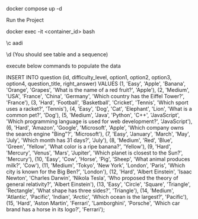 docker compose up -d

Run the Project

docker exec -it <container_id> bash

\c aadi

\d
(You should see table and a sequence)

execute below commands to populate the data

INSERT INTO question (id, difficulty_level, option1, option2, option3, option4, question_title, right_answer)
VALUES
(1, 'Easy', 'Apple', 'Banana', 'Orange', 'Grapes', 'What is the name of a red fruit?', 'Apple'),
(2, 'Medium', 'USA', 'France', 'China', 'Germany', 'Which country has the Eiffel Tower?', 'France'),
(3, 'Hard', 'Football', 'Basketball', 'Cricket', 'Tennis', 'Which sport uses a racket?', 'Tennis'),
(4, 'Easy', 'Dog', 'Cat', 'Elephant', 'Lion', 'What is a common pet?', 'Dog'),
(5, 'Medium', 'Java', 'Python', 'C++', 'JavaScript', 'Which programming language is used for web development?', 'JavaScript'),
(6, 'Hard', 'Amazon', 'Google', 'Microsoft', 'Apple', 'Which company owns the search engine "Bing"?', 'Microsoft'),
(7, 'Easy', 'January', 'March', 'May', 'July', 'Which month has 31 days?', 'July'),
(8, 'Medium', 'Red', 'Blue', 'Green', 'Yellow', 'What color is a ripe banana?', 'Yellow'),
(9, 'Hard', 'Mercury', 'Venus', 'Mars', 'Jupiter', 'Which planet is closest to the Sun?', 'Mercury'),
(10, 'Easy', 'Cow', 'Horse', 'Pig', 'Sheep', 'What animal produces milk?', 'Cow'),
(11, 'Medium', 'Tokyo', 'New York', 'London', 'Paris', 'Which city is known for the Big Ben?', 'London'),
(12, 'Hard', 'Albert Einstein', 'Isaac Newton', 'Charles Darwin', 'Nikola Tesla', 'Who proposed the theory of general relativity?', 'Albert Einstein'),
(13, 'Easy', 'Circle', 'Square', 'Triangle', 'Rectangle', 'What shape has three sides?', 'Triangle'),
(14, 'Medium', 'Atlantic', 'Pacific', 'Indian', 'Arctic', 'Which ocean is the largest?', 'Pacific'),
(15, 'Hard', 'Aston Martin', 'Ferrari', 'Lamborghini', 'Porsche', 'Which car brand has a horse in its logo?', 'Ferrari');

